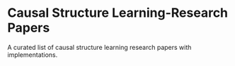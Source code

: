 # Causal Structure Learning-Research Papers

A curated list of causal structure learning research papers with implementations.

